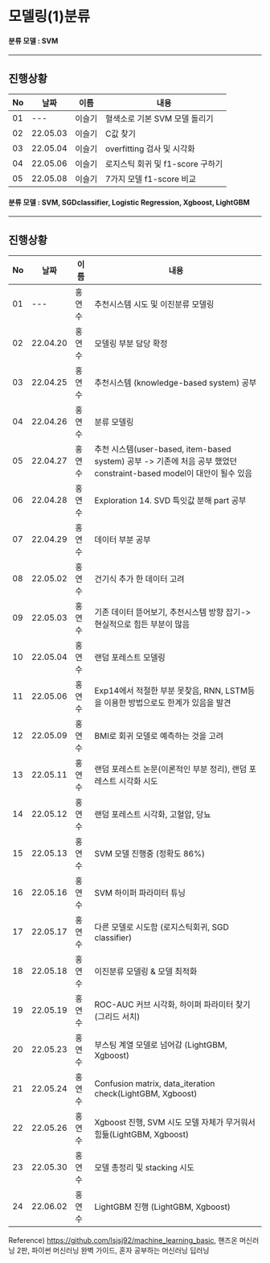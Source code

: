 # 모델링(1)분류

#### 분류 모델 : SVM 
---
## 진행상황

|No|날짜|이름|내용|
|---|---|---|---|
|01|---|이슬기|혈색소로 기본 SVM 모델 돌리기|
|02|22.05.03|이슬기|C값 찾기|
|03|22.05.04|이슬기|overfitting 검사 및 시각화|
|04|22.05.06|이슬기|로지스틱 회귀 및 f1-score 구하기|
|05|22.05.08|이슬기|7가지 모델 f1-score 비교|


#### 분류 모델 : SVM, SGDclassifier, Logistic Regression, Xgboost, LightGBM
---
## 진행상황

|No|날짜|이름|내용|
|---|---|---|-------|
|01|---|홍연수|추천시스템 시도 및 이진분류 모델링|
|02|22.04.20|홍연수|모델링 부분 담당 확정|
|03|22.04.25|홍연수|추천시스템 (knowledge-based system) 공부|
|04|22.04.26|홍연수|분류 모델링|
|05|22.04.27|홍연수|추천 시스템(user-based, item-based system) 공부 -> 기존에 처음 공부 했었던 constraint-based model이 대안이 될수 있음|
|06|22.04.28|홍연수|Exploration 14. SVD 특잇값 분해 part 공부|
|07|22.04.29|홍연수|데이터 부분 공부|
|08|22.05.02|홍연수|건기식 추가 한 데이터 고려|
|09|22.05.03|홍연수|기존 데이터 뜯어보기, 추천시스템 방향 잡기-> 현실적으로 힘든 부분이 많음|
|10|22.05.04|홍연수|랜덤 포레스트 모델링|
|11|22.05.06|홍연수|Exp14에서 적절한 부분 못찾음, RNN, LSTM등을 이용한 방법으로도 한계가 있음을 발견|
|12|22.05.09|홍연수|BMI로 회귀 모델로 예측하는 것을 고려|
|13|22.05.11|홍연수|랜덤 포레스트 논문(이론적인 부분 정리), 랜덤 포레스트 시각화 시도|
|14|22.05.12|홍연수|랜덤 포레스트 시각화, 고혈압, 당뇨|
|15|22.05.13|홍연수|SVM 모델 진행중 (정확도 86%)|
|16|22.05.16|홍연수|SVM 하이퍼 파라미터 튜닝|
|17|22.05.17|홍연수|다른 모델로 시도함 (로지스틱회귀, SGD classifier)|
|18|22.05.18|홍연수|이진분류 모델링 & 모델 최적화|
|19|22.05.19|홍연수|ROC-AUC 커브 시각화, 하이퍼 파라미터 찾기(그리드 서치)|
|20|22.05.23|홍연수|부스팅 계열 모델로 넘어감 (LightGBM, Xgboost)|
|21|22.05.24|홍연수|Confusion matrix, data_iteration check(LightGBM, Xgboost)|
|22|22.05.26|홍연수|Xgboost 진행, SVM 시도 모델 자체가 무거워서 힘듦(LightGBM, Xgboost)|
|23|22.05.30|홍연수|모델 총정리 및 stacking 시도|
|24|22.06.02|홍연수|LightGBM 진행 (LightGBM, Xgboost)|

Reference)
https://github.com/lsjsj92/machine_learning_basic,
핸즈온 머신러닝 2판,
파이썬 머신러닝 완벽 가이드,
혼자 공부하는 머신러닝 딥러닝









